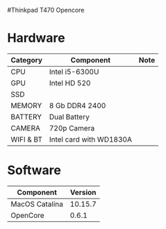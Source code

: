 #Thinkpad T470 Opencore


# Hardware 

|    Category            |Component                           |Note                       
|----------------|-------------------------------|-----------------------------|
|CPU|Intel i5-6300U               
|GPU          |Intel HD 520           
|SSD       
|MEMORY|8 Gb DDR4 2400 
|BATTERY|Dual Battery
|CAMERA|720p Camera
|WIFI & BT|Intel card with WD1830A

# Software 

|    Component            |Version                           
|---------------------------|-----------------------------|
|MacOS Catalina|10.15.7
|OpenCore|0.6.1
